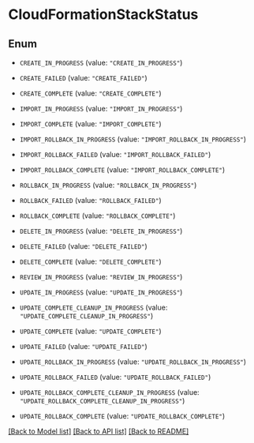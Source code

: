 # CloudFormationStackStatus

## Enum


* `CREATE_IN_PROGRESS` (value: `"CREATE_IN_PROGRESS"`)

* `CREATE_FAILED` (value: `"CREATE_FAILED"`)

* `CREATE_COMPLETE` (value: `"CREATE_COMPLETE"`)

* `IMPORT_IN_PROGRESS` (value: `"IMPORT_IN_PROGRESS"`)

* `IMPORT_COMPLETE` (value: `"IMPORT_COMPLETE"`)

* `IMPORT_ROLLBACK_IN_PROGRESS` (value: `"IMPORT_ROLLBACK_IN_PROGRESS"`)

* `IMPORT_ROLLBACK_FAILED` (value: `"IMPORT_ROLLBACK_FAILED"`)

* `IMPORT_ROLLBACK_COMPLETE` (value: `"IMPORT_ROLLBACK_COMPLETE"`)

* `ROLLBACK_IN_PROGRESS` (value: `"ROLLBACK_IN_PROGRESS"`)

* `ROLLBACK_FAILED` (value: `"ROLLBACK_FAILED"`)

* `ROLLBACK_COMPLETE` (value: `"ROLLBACK_COMPLETE"`)

* `DELETE_IN_PROGRESS` (value: `"DELETE_IN_PROGRESS"`)

* `DELETE_FAILED` (value: `"DELETE_FAILED"`)

* `DELETE_COMPLETE` (value: `"DELETE_COMPLETE"`)

* `REVIEW_IN_PROGRESS` (value: `"REVIEW_IN_PROGRESS"`)

* `UPDATE_IN_PROGRESS` (value: `"UPDATE_IN_PROGRESS"`)

* `UPDATE_COMPLETE_CLEANUP_IN_PROGRESS` (value: `"UPDATE_COMPLETE_CLEANUP_IN_PROGRESS"`)

* `UPDATE_COMPLETE` (value: `"UPDATE_COMPLETE"`)

* `UPDATE_FAILED` (value: `"UPDATE_FAILED"`)

* `UPDATE_ROLLBACK_IN_PROGRESS` (value: `"UPDATE_ROLLBACK_IN_PROGRESS"`)

* `UPDATE_ROLLBACK_FAILED` (value: `"UPDATE_ROLLBACK_FAILED"`)

* `UPDATE_ROLLBACK_COMPLETE_CLEANUP_IN_PROGRESS` (value: `"UPDATE_ROLLBACK_COMPLETE_CLEANUP_IN_PROGRESS"`)

* `UPDATE_ROLLBACK_COMPLETE` (value: `"UPDATE_ROLLBACK_COMPLETE"`)


[[Back to Model list]](../README.md#documentation-for-models) [[Back to API list]](../README.md#documentation-for-api-endpoints) [[Back to README]](../README.md)
